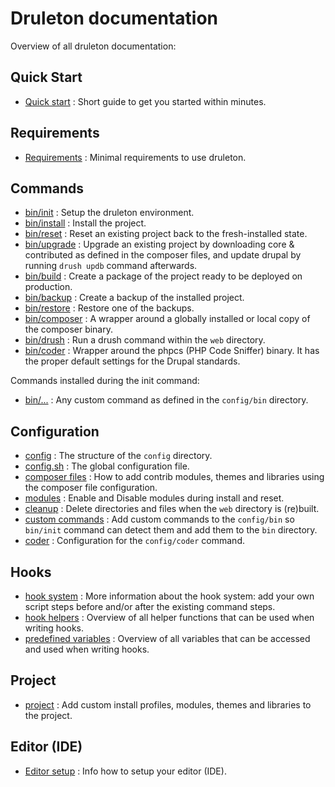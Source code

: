 # Druleton documentation

Overview of all druleton documentation:


## Quick Start
- [Quick start](quick-start.md) : Short guide to get you started within minutes.


## Requirements
- [Requirements](requirements.md) : Minimal requirements to use druleton.


## Commands
- [bin/init](command-init.md) : Setup the druleton environment.
- [bin/install](command-install.md) : Install the project.
- [bin/reset](command-reset.md) : Reset an existing project back to the
  fresh-installed state.
- [bin/upgrade](command-upgrade.md) : Upgrade an existing project by downloading
  core & contributed as defined in the composer files, and update drupal by running
  `drush updb` command afterwards.
- [bin/build](command-build.md) : Create a package of the project ready to be
  deployed on production.
- [bin/backup](command-backup.md) : Create a backup of the installed project.
- [bin/restore](command-restore.md) : Restore one of the backups.
- [bin/composer](command-composer.md) : A wrapper around a globally installed or
  local copy of the composer binary.
- [bin/drush](command-drush.md) : Run a drush command within the `web`
  directory.
- [bin/coder](command-coder.md) : Wrapper around the phpcs (PHP Code Sniffer)
  binary. It has the proper default settings for the Drupal standards.

Commands installed during the init command:
- [bin/...](config-bin.md) : Any custom command as defined in the `config/bin`
  directory.


## Configuration
- [config](config.md) : The structure of the `config` directory.
- [config.sh](config-config.md) : The global configuration file.
- [composer files](config-composer.md) : How to add contrib modules, themes and
  libraries using the composer file configuration.
- [modules](config-modules.md) : Enable and Disable modules during install and
  reset.
- [cleanup](config-cleanup.md) : Delete directories and files when the `web`
  directory is (re)built.
- [custom commands](config-bin.md) : Add custom commands to the `config/bin` so
  `bin/init` command can detect them and add them to the `bin` directory.
- [coder](config-drupal-coder.md) : Configuration for the `config/coder`
  command.


## Hooks
- [hook system](hooks.md) : More information about the hook system: add
  your own script steps before and/or after the existing command steps.
- [hook helpers](hooks-helpers.md) : Overview of all helper functions that can
  be used when writing hooks.
- [predefined variables](hooks-variables.md) : Overview of all variables that
  can be accessed and used when writing hooks.


## Project
- [project](project.md) : Add custom install profiles, modules, themes and
  libraries to the project.


## Editor (IDE)
- [Editor setup](editor.md) : Info how to setup your editor (IDE).
